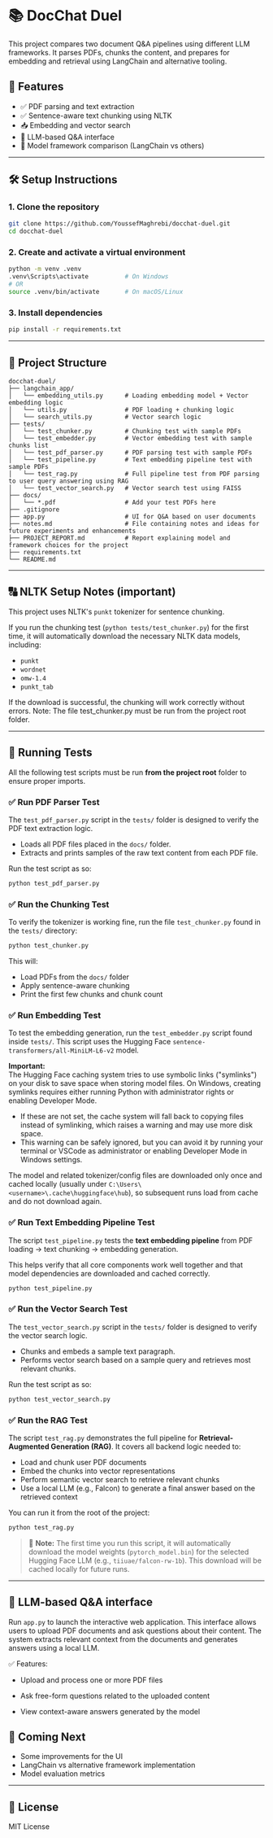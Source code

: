 # 📚 DocChat Duel

This project compares two document Q&A pipelines using different LLM frameworks. It parses PDFs, chunks the content, and prepares for embedding and retrieval using LangChain and alternative tooling.

## 🚀 Features

- ✅ PDF parsing and text extraction
- ✅ Sentence-aware text chunking using NLTK
- 📥 Embedding and vector search 
- 💬 LLM-based Q&A interface 
- 🧪 Model framework comparison (LangChain vs others)

---

## 🛠️ Setup Instructions

### 1. Clone the repository

```bash
git clone https://github.com/YoussefMaghrebi/docchat-duel.git
cd docchat-duel
```

### 2. Create and activate a virtual environment

```bash
python -m venv .venv
.venv\Scripts\activate          # On Windows
# OR
source .venv/bin/activate       # On macOS/Linux
```

### 3. Install dependencies

```bash
pip install -r requirements.txt
```

---

## 📂 Project Structure

```
docchat-duel/
├── langchain_app/
│   └── embedding_utils.py      # Loading embedding model + Vector embedding logic
│   └── utils.py                # PDF loading + chunking logic
│   └── search_utils.py         # Vector search logic
├── tests/
│   └── test_chunker.py         # Chunking test with sample PDFs
│   └── test_embedder.py        # Vector embedding test with sample chunks list
│   └── test_pdf_parser.py      # PDF parsing test with sample PDFs
│   └── test_pipeline.py        # Text embedding pipeline test with sample PDFs
│   └── test_rag.py             # Full pipeline test from PDF parsing to user query answering using RAG
│   └── test_vector_search.py   # Vector search test using FAISS 
├── docs/
│   └── *.pdf                   # Add your test PDFs here
├── .gitignore
├── app.py                      # UI for Q&A based on user documents
├── notes.md                    # File containing notes and ideas for future experiments and enhancements
├── PROJECT_REPORT.md           # Report explaining model and framework choices for the project
├── requirements.txt
└── README.md
```

---
## 🔠 NLTK Setup Notes (important)

This project uses NLTK's `punkt` tokenizer for sentence chunking.

If you run the chunking test (`python tests/test_chunker.py`) for the first time, it will automatically download the necessary NLTK data models, including:

- `punkt`
- `wordnet`
- `omw-1.4`
- `punkt_tab`

If the download is successful, the chunking will work correctly without errors.
Note: The file test_chunker.py must be run from the project root folder.

---
## 🧪 Running Tests

All the following test scripts must be run **from the project root** folder to ensure proper imports.

### ✅ Run PDF Parser Test

The `test_pdf_parser.py` script in the `tests/` folder is designed to verify the PDF text extraction logic.  

- Loads all PDF files placed in the `docs/` folder.
- Extracts and prints samples of the raw text content from each PDF file.

Run the test script as so:

```bash
python test_pdf_parser.py
```

### ✅ Run the Chunking Test

To verify the tokenizer is working fine, run the file `test_chunker.py` found in the `tests/` directory:

```bash
python test_chunker.py
```

This will:
- Load PDFs from the `docs/` folder
- Apply sentence-aware chunking
- Print the first few chunks and chunk count

### ✅ Run Embedding Test

To test the embedding generation, run the `test_embedder.py` script found inside `tests/`. This script uses the Hugging Face `sentence-transformers/all-MiniLM-L6-v2` model.

**Important:**  
The Hugging Face caching system tries to use symbolic links ("symlinks") on your disk to save space when storing model files. On Windows, creating symlinks requires either running Python with administrator rights or enabling Developer Mode.  
- If these are not set, the cache system will fall back to copying files instead of symlinking, which raises a warning and may use more disk space.  
- This warning can be safely ignored, but you can avoid it by running your terminal or VSCode as administrator or enabling Developer Mode in Windows settings.

The model and related tokenizer/config files are downloaded only once and cached locally (usually under `C:\Users\<username>\.cache\huggingface\hub`), so subsequent runs load from cache and do not download again.

### ✅ Run Text Embedding Pipeline Test

The script `test_pipeline.py` tests the **text embedding pipeline** from PDF loading → text chunking → embedding generation.

This helps verify that all core components work well together and that model dependencies are downloaded and cached correctly.

```bash
python test_pipeline.py
```

### ✅ Run the Vector Search Test

The `test_vector_search.py` script in the `tests/` folder is designed to verify the vector search logic.  

- Chunks and embeds a sample text paragraph.
- Performs vector search based on a sample query and retrieves most relevant chunks.

Run the test script as so:

```bash
python test_vector_search.py
```

### ✅ Run the RAG Test

The script `test_rag.py` demonstrates the full pipeline for **Retrieval-Augmented Generation (RAG)**. It covers all backend logic needed to:

* Load and chunk user PDF documents
* Embed the chunks into vector representations
* Perform semantic vector search to retrieve relevant chunks
* Use a local LLM (e.g., Falcon) to generate a final answer based on the retrieved context

You can run it from the root of the project:

```bash
python test_rag.py
```

> 📌 **Note:** The first time you run this script, it will automatically download the model weights (`pytorch_model.bin`) for the selected Hugging Face LLM (e.g., `tiiuae/falcon-rw-1b`). This download will be cached locally for future runs.

---
## 💬 LLM-based Q&A interface

Run `app.py` to launch the interactive web application. This interface allows users to upload PDF documents and ask questions about their content. The system extracts relevant context from the documents and generates answers using a local LLM.

✅ Features:

- Upload and process one or more PDF files

- Ask free-form questions related to the uploaded content

- View context-aware answers generated by the model 

## 🔮 Coming Next

- Some improvements for the UI
- LangChain vs alternative framework implementation
- Model evaluation metrics

---

## 📄 License

MIT License